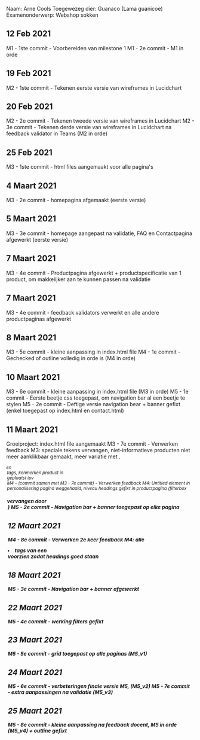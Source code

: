 Naam: Arne Cools Toegewezeg dier: Guanaco (Lama guanicoe)
Examenonderwerp: Webshop sokken

## 12 Feb 2021

M1 - 1ste commit - Voorbereiden van milestone 1 M1 - 2e commit - M1 in orde

## 19 Feb 2021

M2 - 1ste commit - Tekenen eerste versie van wireframes in Lucidchart

## 20 Feb 2021

M2 - 2e commit - Tekenen tweede versie van wireframes in Lucidchart M2 - 3e commit - Tekenen derde versie van wireframes
in Lucidchart na feedback validator in Teams (M2 in orde)

## 25 Feb 2021

M3 - 1ste commit - html files aangemaakt voor alle pagina's

## 4 Maart 2021

M3 - 2e commit - homepagina afgemaakt (eerste versie)

## 5 Maart 2021

M3 - 3e commit - homepage aangepast na validatie, FAQ en Contactpagina afgewerkt (eerste versie)

## 7 Maart 2021

M3 - 4e commit - Productpagina afgewerkt + productspecificatie van 1 product, om makkelijker aan te kunnen passen na
validatie

## 7 Maart 2021

M3 - 4e commit - feedback validators verwerkt en alle andere productpaginas afgewerkt

## 8 Maart 2021

M3 - 5e commit - kleine aanpassing in index.html file M4 - 1e commit - Gechecked of outline volledig in orde is (M4 in
orde)

## 10 Maart 2021

M3 - 6e commit - kleine aanpassing in index.html file (M3 in orde)
M5 - 1e commit - Eerste beetje css toegepast, om navigation bar al een beetje te stylen M5 - 2e commit - Deftige versie
navigation bear + banner gefixt (enkel toegepast op index.html en contact.html)

## 11 Maart 2021

Groeiproject: index.html file aangemaakt 
M3 - 7e commit - Verwerken feedback M3: speciale tekens vervangen, niet-informatieve producten niet meer aanklikbaar gemaakt, meer variatie met <small>, <address> en <legend> tags, kenmerken product in <section> geplaatst ipv <aside>
M4 - (commit samen met M3 - 7e commit) - Verwerken feedback M4: Untitled element in personalisering pagina weggehaald, niveau headings gefixt in productpagina (filterbox <h3> vervangen door <legend>) 
M5 - 2e commit - Navigation bar + banner toegepast op elke pagina

## 12 Maart 2021
M4 - 8e commit - Verwerken 2e keer feedback M4: alle <li> tags van een <section> voorzien zodat headings goed staan

## 18 Maart 2021
M5 - 3e commit - Navigation bar + banner afgewerkt

## 22 Maart 2021
M5 - 4e commit - werking filters gefixt

## 23 Maart 2021
M5 - 5e commit - grid toegepast op alle paginas (M5_v1)

## 24 Maart 2021
M5 - 6e commit - verbeteringen finale versie M5, (M5_v2)
M5 - 7e commit - extra aanpassingen na validatie (M5_v3)

## 25 Maart 2021
M5 - 8e commit - kleine aanpassing na feedback docent, M5 in orde (M5_v4) + outline gefixt